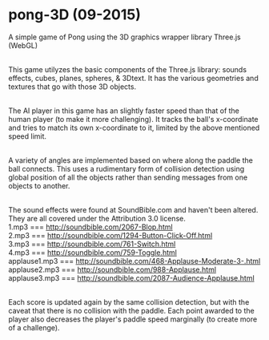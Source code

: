 # pong-3D (09-2015)
A simple game of Pong using the 3D graphics wrapper library Three.js (WebGL)</br></br>

This game utilyzes the basic components of the Three.js library: sounds effects, cubes, planes, spheres, & 3Dtext. It has the various geometries and textures that go with those 3D objects.</br></br>

The AI player in this game has an slightly faster speed than that of the human player (to make it more challenging). It tracks the ball's x-coordinate and tries to match its own x-coordinate to it, limited by the above mentioned speed limit.</br></br>

A variety of angles are implemented based on where along the paddle the ball connects. This uses a rudimentary form of collision detection using global position of all the objects rather than sending messages from one objects to another.</br></br>

The sound effects were found at SoundBible.com and haven't been altered. They are all covered under the Attribution 3.0 license.
</br>1.mp3 === http://soundbible.com/2067-Blop.html
</br>2.mp3 === http://soundbible.com/1294-Button-Click-Off.html
</br>3.mp3 === http://soundbible.com/761-Switch.html
</br>4.mp3 === http://soundbible.com/759-Toggle.html
</br>applause1.mp3 === http://soundbible.com/468-Applause-Moderate-3-.html
</br>applause2.mp3 === http://soundbible.com/988-Applause.html
</br>applause3.mp3 === http://soundbible.com/2087-Audience-Applause.html
</br></br>

Each score is updated again by the same collision detection, but with the caveat that there is no collision with the paddle. Each point awarded to the player also decreases the player's paddle speed marginally (to create more of a challenge).
